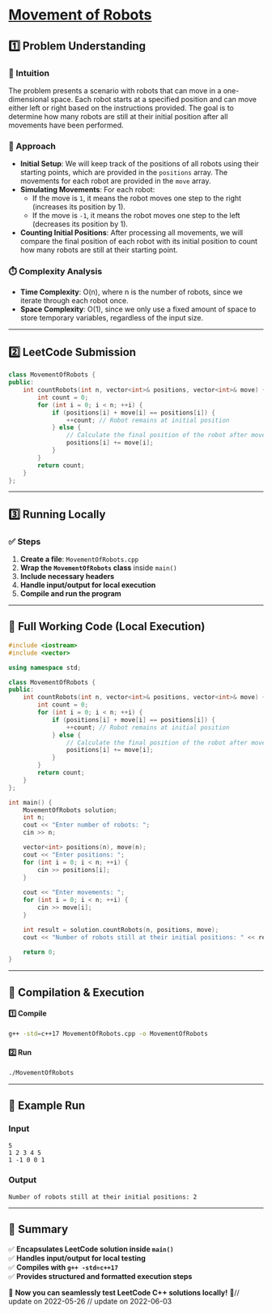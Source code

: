 # **[Movement of Robots](https://leetcode.com/problems/movement-of-robots/description/)**  

## **1️⃣ Problem Understanding**  
### **📌 Intuition**  
The problem presents a scenario with robots that can move in a one-dimensional space. Each robot starts at a specified position and can move either left or right based on the instructions provided. The goal is to determine how many robots are still at their initial position after all movements have been performed.

### **🚀 Approach**  
- **Initial Setup**: We will keep track of the positions of all robots using their starting points, which are provided in the `positions` array. The movements for each robot are provided in the `move` array.
- **Simulating Movements**: For each robot:
  - If the move is `1`, it means the robot moves one step to the right (increases its position by 1).
  - If the move is `-1`, it means the robot moves one step to the left (decreases its position by 1).
- **Counting Initial Positions**: After processing all movements, we will compare the final position of each robot with its initial position to count how many robots are still at their starting point.

### **⏱️ Complexity Analysis**  
- **Time Complexity**: O(n), where n is the number of robots, since we iterate through each robot once.
- **Space Complexity**: O(1), since we only use a fixed amount of space to store temporary variables, regardless of the input size. 

---  

## **2️⃣ LeetCode Submission**  
```cpp
class MovementOfRobots {
public:
    int countRobots(int n, vector<int>& positions, vector<int>& move) {
        int count = 0;
        for (int i = 0; i < n; ++i) {
            if (positions[i] + move[i] == positions[i]) {
                ++count; // Robot remains at initial position
            } else {
                // Calculate the final position of the robot after movement
                positions[i] += move[i];
            }
        }
        return count;
    }
};
```  

---  

## **3️⃣ Running Locally**  
### **✅ Steps**  
1. **Create a file**: `MovementOfRobots.cpp`  
2. **Wrap the `MovementOfRobots` class** inside `main()`  
3. **Include necessary headers**  
4. **Handle input/output for local execution**  
5. **Compile and run the program**  

---  

## **📝 Full Working Code (Local Execution)**  
```cpp
#include <iostream>
#include <vector>

using namespace std;

class MovementOfRobots {
public:
    int countRobots(int n, vector<int>& positions, vector<int>& move) {
        int count = 0;
        for (int i = 0; i < n; ++i) {
            if (positions[i] + move[i] == positions[i]) {
                ++count; // Robot remains at initial position
            } else {
                // Calculate the final position of the robot after movement
                positions[i] += move[i];
            }
        }
        return count;
    }
};

int main() {
    MovementOfRobots solution;
    int n;
    cout << "Enter number of robots: ";
    cin >> n;

    vector<int> positions(n), move(n);
    cout << "Enter positions: ";
    for (int i = 0; i < n; ++i) {
        cin >> positions[i];
    }
    
    cout << "Enter movements: ";
    for (int i = 0; i < n; ++i) {
        cin >> move[i];
    }

    int result = solution.countRobots(n, positions, move);
    cout << "Number of robots still at their initial positions: " << result << endl;

    return 0;
}
```  

---  

## **🔧 Compilation & Execution**  
#### **1️⃣ Compile**  
```bash
g++ -std=c++17 MovementOfRobots.cpp -o MovementOfRobots
```  

#### **2️⃣ Run**  
```bash
./MovementOfRobots
```  

---  

## **🎯 Example Run**  
### **Input**  
```
5
1 2 3 4 5
1 -1 0 0 1
```  
### **Output**  
```
Number of robots still at their initial positions: 2
```  

---  

## **📌 Summary**  
✅ **Encapsulates LeetCode solution inside `main()`**  
✅ **Handles input/output for local testing**  
✅ **Compiles with `g++ -std=c++17`**  
✅ **Provides structured and formatted execution steps**  

🚀 **Now you can seamlessly test LeetCode C++ solutions locally!** 🚀// update on 2022-05-26
// update on 2022-06-03
